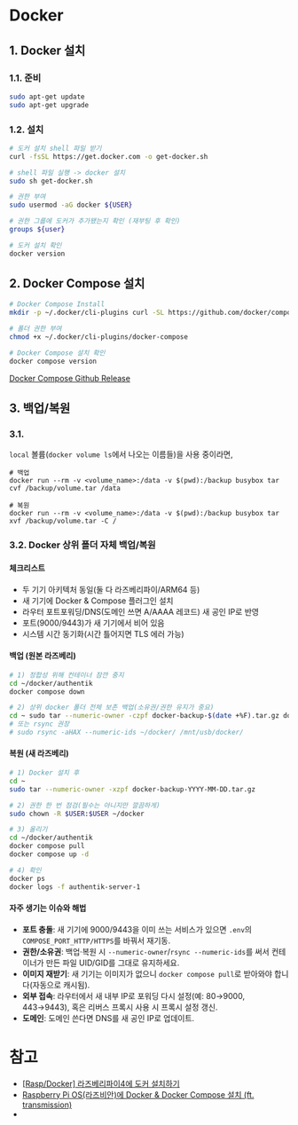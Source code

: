 # Docker

## 1. Docker 설치
### 1.1. 준비
```bash
sudo apt-get update
sudo apt-get upgrade
```

### 1.2. 설치
```bash
# 도커 설치 shell 파일 받기
curl -fsSL https://get.docker.com -o get-docker.sh

# shell 파일 실행 -> docker 설치
sudo sh get-docker.sh

# 권한 부여
sudo usermod -aG docker ${USER}

# 권한 그룹에 도커가 추가됐는지 확인 (재부팅 후 확인)
groups ${user}

# 도커 설치 확인
docker version
```

## 2. Docker Compose 설치
```bash
# Docker Compose Install
mkdir -p ~/.docker/cli-plugins curl -SL https://github.com/docker/compose/releases/download/v2.39.3/docker-compose-linux-aarch64 -o ~/.docker/cli-plugins/docker-compose

# 폴더 권한 부여
chmod +x ~/.docker/cli-plugins/docker-compose

# Docker Compose 설치 확인
docker compose version
```

[Docker Compose Github Release](https://github.com/docker/compose/releases)

## 3. 백업/복원

### 3.1. 
`local` 볼륨(`docker volume ls`에서 나오는 이름들)을 사용 중이라면,

```
# 백업
docker run --rm -v <volume_name>:/data -v $(pwd):/backup busybox tar cvf /backup/volume.tar /data

# 복원
docker run --rm -v <volume_name>:/data -v $(pwd):/backup busybox tar xvf /backup/volume.tar -C /
```

### 3.2. Docker 상위 폴더 자체 백업/복원
#### 체크리스트
- 두 기기 아키텍처 동일(둘 다 라즈베리파이/ARM64 등)
- 새 기기에 Docker & Compose 플러그인 설치
- 라우터 포트포워딩/DNS(도메인 쓰면 A/AAAA 레코드) 새 공인 IP로 반영
- 포트(9000/9443)가 새 기기에서 비어 있음
- 시스템 시간 동기화(시간 틀어지면 TLS 에러 가능)

#### 백업 (원본 라즈베리)

```bash
# 1) 정합성 위해 컨테이너 잠깐 중지
cd ~/docker/authentik
docker compose down

# 2) 상위 docker 폴더 전체 보존 백업(소유권/권한 유지가 중요)
cd ~ sudo tar --numeric-owner -czpf docker-backup-$(date +%F).tar.gz docker
# 또는 rsync 권장
# sudo rsync -aHAX --numeric-ids ~/docker/ /mnt/usb/docker/
```

#### 복원 (새 라즈베리)

```bash
# 1) Docker 설치 후
cd ~
sudo tar --numeric-owner -xzpf docker-backup-YYYY-MM-DD.tar.gz

# 2) 권한 한 번 점검(필수는 아니지만 깔끔하게)
sudo chown -R $USER:$USER ~/docker

# 3) 올리기
cd ~/docker/authentik
docker compose pull
docker compose up -d

# 4) 확인
docker ps
docker logs -f authentik-server-1
```

#### 자주 생기는 이슈와 해법
- **포트 충돌**: 새 기기에 9000/9443을 이미 쓰는 서비스가 있으면 `.env`의 `COMPOSE_PORT_HTTP/HTTPS`를 바꿔서 재기동.
- **권한/소유권**: 백업·복원 시 `--numeric-owner`/`rsync --numeric-ids`를 써서 컨테이너가 만든 파일 UID/GID를 그대로 유지하세요.
- **이미지 재받기**: 새 기기는 이미지가 없으니 `docker compose pull`로 받아와야 합니다(자동으로 캐시됨).
- **외부 접속**: 라우터에서 새 내부 IP로 포워딩 다시 설정(예: 80→9000, 443→9443), 혹은 리버스 프록시 사용 시 프록시 설정 갱신.
- **도메인**: 도메인 쓴다면 DNS를 새 공인 IP로 업데이트.

# 참고
* [[Rasp/Docker] 라즈베리파이4에 도커 설치하기](https://ban2aru.tistory.com/70)
* [Raspberry Pi OS(라즈비안)에 Docker & Docker Compose 설치 (ft. transmission)](https://ansimcode.tistory.com/19)
* 